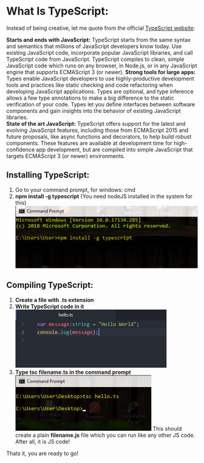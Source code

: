 # **What Is TypeScript:**
Instead of being creative, let me quote from the official [TypeScript website](https://www.typescriptlang.org/):

**Starts and ends with JavaScript:**
TypeScript starts from the same syntax and semantics that millions of JavaScript developers know today. Use existing JavaScript code, incorporate popular JavaScript libraries, and call TypeScript code from JavaScript.
TypeScript compiles to clean, simple JavaScript code which runs on any browser, in Node.js, or in any JavaScript engine that supports ECMAScript 3 (or newer).
**Strong tools for large apps:**
Types enable JavaScript developers to use highly-productive development tools and practices like static checking and code refactoring when developing JavaScript applications.
Types are optional, and type inference allows a few type annotations to make a big difference to the static verification of your code. Types let you define interfaces between software components and gain insights into the behavior of existing JavaScript libraries.  
**State of the art JavaScript:**
TypeScript offers support for the latest and evolving JavaScript features, including those from ECMAScript 2015 and future proposals, like async functions and decorators, to help build robust components.
These features are available at development time for high-confidence app development, but are compiled into simple JavaScript that targets ECMAScript 3 (or newer) environments.


## **Installing TypeScript:**
1. Go to your command prompt, for windows: cmd
1. **npm install -g typescript** (You need nodeJS installed in the system for this)
![installing typescript](https://github.com/Anondo/tolerable-js/blob/master/img/install.png)

## **Compiling TypeScript:**
1. **Create a file with .ts extension**
1. **Write TypeScript code in it**
![compiling typescript](https://github.com/Anondo/tolerable-js/blob/master/img/code.png)
1. **Type tsc filename.ts in the command prompt**
![compiling typescript](https://github.com/Anondo/tolerable-js/blob/master/img/compile.png)
This should create a plain **filename.js** file which you can run like any other JS code. After all, it is JS code!

Thats it, you are ready to go!
